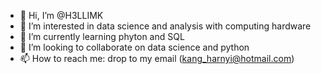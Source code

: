 - 👋 Hi, I’m @H3LLIMK
- 👀 I’m interested in data science and analysis with computing hardware
- 🌱 I’m currently learning phyton and SQL
- 💞️ I’m looking to collaborate on data science and python
- 📫 How to reach me: drop to my email (kang_harnyi@hotmail.com)

<!---
H3LLIMK/H3LLIMK is a ✨ special ✨ repository because its `README.md` (this file) appears on your GitHub profile.
You can click the Preview link to take a look at your changes.
--->

